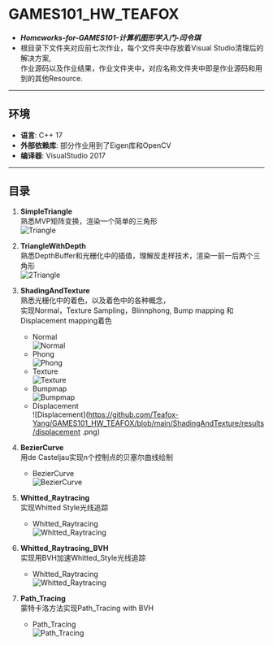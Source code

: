 # GAMES101_HW_TEAFOX

* ***Homeworks-for-GAMES101-计算机图形学入门-闫令琪***
* 根目录下文件夹对应前七次作业，每个文件夹中存放着Visual Studio清理后的解决方案,   
作业源码以及作业结果，作业文件夹中，对应名称文件夹中即是作业源码和用到的其他Resource.  
***
## 环境
* **语言**: C++ 17
* **外部依赖库**: 部分作业用到了Eigen库和OpenCV
* **编译器**: VisualStudio 2017
***
## 目录
1. **SimpleTriangle**  
熟悉MVP矩阵变换，渲染一个简单的三角形   
    ![Triangle](https://github.com/Teafox-Yang/GAMES101_HW_TEAFOX/blob/main/SimpleTriangle/runResult.png) 
2. **TriangleWithDepth**  
熟悉DepthBuffer和光栅化中的插值，理解反走样技术，渲染一前一后两个三角形  
    ![2Triangle](https://github.com/Teafox-Yang/GAMES101_HW_TEAFOX/blob/main/TriangleWithDepth/runResult.png) 
3. **ShadingAndTexture**  
熟悉光栅化中的着色，以及着色中的各种概念，  
实现Normal，Texture  Sampling，Blinnphong, Bump mapping 和Displacement mapping着色 
    - Normal    
     ![Normal](https://github.com/Teafox-Yang/GAMES101_HW_TEAFOX/blob/main/ShadingAndTexture/results/normal.png) 
	- Phong    
     ![Phong](https://github.com/Teafox-Yang/GAMES101_HW_TEAFOX/blob/main/ShadingAndTexture/results/Phong.png) 
    - Texture  
     ![Texture](https://github.com/Teafox-Yang/GAMES101_HW_TEAFOX/blob/main/ShadingAndTexture/results/texture.png) 
     - Bumpmap  
     ![Bumpmap](https://github.com/Teafox-Yang/GAMES101_HW_TEAFOX/blob/main/ShadingAndTexture/results/bumpmap.png) 
     - Displacement  
     ![Displacement](https://github.com/Teafox-Yang/GAMES101_HW_TEAFOX/blob/main/ShadingAndTexture/results/displacement .png) 
4. **BezierCurve**  
用de Casteljau实现n个控制点的贝塞尔曲线绘制
	- BezierCurve  
     ![BezierCurve](https://github.com/Teafox-Yang/GAMES101_HW_TEAFOX/blob/main/BezierCurve/my_bezier_curve.png) 

5. **Whitted_Raytracing**  
实现Whitted Style光线追踪 
	- Whitted_Raytracing  
     ![Whitted_Raytracing](https://github.com/Teafox-Yang/GAMES101_HW_TEAFOX/blob/main/Whitted_Raytracing/binary.jpg) 

6. **Whitted_Raytracing_BVH**    
实现用BVH加速Whitted_Style光线追踪  
    - Whitted_Raytracing  
     ![Whitted_Raytracing](https://github.com/Teafox-Yang/GAMES101_HW_TEAFOX/blob/main/Whitted_Raytracing_BVH/binary.jpg) 

7. **Path_Tracing**  
蒙特卡洛方法实现Path_Tracing with BVH
    - Path_Tracing  
     ![Path_Tracing](https://github.com/Teafox-Yang/GAMES101_HW_TEAFOX/blob/main/Path_Tracing/binary.jpg) 
